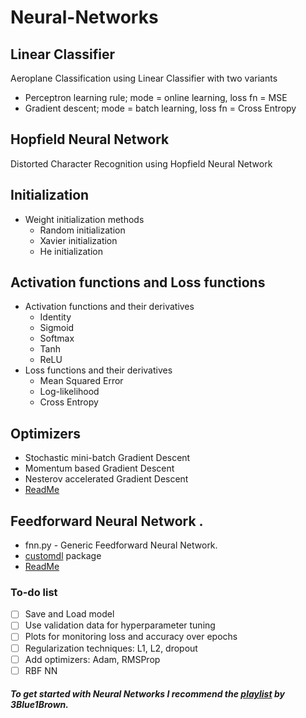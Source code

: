 # Neural-Networks

## Linear Classifier          
Aeroplane Classification using Linear Classifier with two variants
* Perceptron learning rule; mode = online learning, loss fn =  MSE
* Gradient descent; mode = batch learning, loss fn = Cross Entropy

## Hopfield Neural Network   
Distorted Character Recognition using Hopfield Neural Network  

## Initialization
* Weight initialization methods
    * Random initialization
    * Xavier initialization
    * He initialization
 
## Activation functions and Loss functions
* Activation functions and their derivatives
    * Identity
    * Sigmoid
    * Softmax
    * Tanh
    * ReLU
* Loss functions and their derivatives
    * Mean Squared Error
    * Log-likelihood
    * Cross Entropy   
 
## Optimizers  
* Stochastic mini-batch Gradient Descent
* Momentum based Gradient Descent
* Nesterov accelerated Gradient Descent
* [ReadMe](https://github.com/Taarak9/Neural-Networks/blob/master/Optimizers/README.md)

## Feedforward Neural Network   . 
* fnn.py - Generic Feedforward Neural Network.
* [customdl](https://pypi.org/project/customdl/) package
* [ReadMe](https://github.com/Taarak9/Neural-Networks/tree/master/Feedforward%20Neural%20Network)

### To-do list
* [ ] Save and Load model
* [ ] Use validation data for hyperparameter tuning
* [ ] Plots for monitoring loss and accuracy over epochs
* [ ] Regularization techniques: L1, L2, dropout
* [ ] Add optimizers: Adam, RMSProp
* [ ] RBF NN
                         
##### To get started with Neural Networks I recommend the [playlist](https://youtube.com/playlist?list=PLZHQObOWTQDNU6R1_67000Dx_ZCJB-3pi) by 3Blue1Brown.
